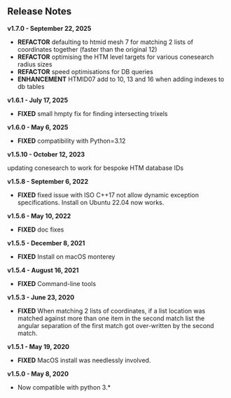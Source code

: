
## Release Notes

**v1.7.0 - September 22, 2025**

* **REFACTOR** defaulting to htmid mesh 7 for matching 2 lists of coordinates together (faster than the original 12)
* **REFACTOR** optimising the HTM level targets for various conesearch radius sizes
* **REFACTOR** speed optimisations for DB queries
* **ENHANCEMENT** HTMID07 add to 10, 13 and 16 when adding indexes to db tables

**v1.6.1 - July 17, 2025**

* **FIXED** small hmpty fix for finding intersecting trixels 

**v1.6.0 - May 6, 2025**

* **FIXED** compatibility with Python=3.12

**v1.5.10 - October 12, 2023**

updating conesearch to work for bespoke HTM database IDs

**v1.5.8 - September 6, 2022**

* **FIXED** fixed issue with ISO C++17 not allow dynamic exception specifications. Install on Ubuntu 22.04 now works.

**v1.5.6 - May 10, 2022**

* **FIXED** doc fixes

**v1.5.5 - December 8, 2021**

* **FIXED** Install on macOS monterey

**v1.5.4 - August 16, 2021**

* **FIXED** Command-line tools

**v1.5.3 - June 23, 2020**

* **FIXED** When matching 2 lists of coordinates, if a list location was matched against more than one item in the second match list the angular separation of the first match got over-written by the second match.

**v1.5.1 - May 19, 2020**

* **FIXED** MacOS install was needlessly involved.

**v1.5.0 - May 8, 2020**


* Now compatible with python 3.\*
